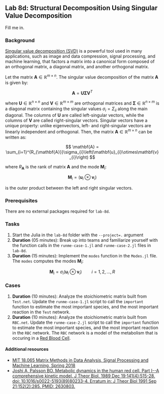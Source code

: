 ## Lab 8d: Structural Decomposition Using Singular Value Decomposition
Fill me in.

### Background
[Singular value decomposition (SVD)](https://en.wikipedia.org/wiki/Singular_value_decomposition) is a powerful tool used in many applications, such as image and data compression, signal processing, and machine learning, that factors a matrix into a canonical form composed of an orthogonal matrix, a diagonal matrix, and another orthogonal matrix.

Let the matrix $\mathbf{A}\in\mathbb{R}^{m\times{n}}$. The singular value decomposition of the matrix $\mathbf{A}$ is given by:


$$
\mathbf{A} = \mathbf{U}\mathbf{\Sigma}\mathbf{V}^{T}
$$

where $\mathbf{U}\in\mathbb{R}^{n\times{n}}$ and $\mathbf{V}\in\mathbb{R}^{m\times{m}}$ are orthogonal matrices and $\mathbf{\Sigma}\in\mathbb{R}^{n\times{m}}$ is a diagonal matrix containing the singular values $\sigma_{i}=\Sigma_{ii}$ along the main diagonal. The columns of $\mathbf{U}$ are called left-singular vectors, while the columns of $\mathbf{V}$ are called right-singular vectors. Singular vectors have a unique property: unlike eigenvectors, left- and right-singular vectors are linearly independent and orthogonal. Then, the matrix $\mathbf{A}\in\mathbb{R}^{m\times{n}}$ can be written as:

$$
\mathbf{A} = \sum_{i=1}^{R_{\mathbf{A}}}\sigma_{i}\left(\mathbf{u}_{i}\otimes\mathbf{v}_{i}\right)
$$

where $R_{\mathbf{A}}$ is the rank of matrix $\mathbf{A}$ and the mode $\mathbf{M}_{i}$:

$$\mathbf{M}_{i} = \left(\mathbf{u}_{i}\otimes\mathbf{v}_{i}\right)$$

is the outer product between the left and right singular vectors.

### Prerequisites
There are no external packages required for `lab-8d`.

### Tasks
1. Start the Julia in the `lab-8d` folder with the `--project=.` argument
1. __Duration__ (05 minutes): Break up into teams and familiarize yourself with the function calls in the `runme-case-1.jl` and `runme-case-2.jl` files in `lab-8d`. 
1. __Duration__ (15 minutes): Implement the `modes` function in the `Modes.jl` file. The `modes` computes the modes $\mathbf{M}_{i}$:

$$\mathbf{M}_{i} = \sigma_{i}\left(\mathbf{u}_{i}\otimes\mathbf{v}_{i}\right)\qquad{i=1,2,\dots,R}$$

### Cases
1. __Duration__ (10 minutes): Analyze the stoichiometric matrix built from `Test.net`. Update the `runme-case-1.jl` script to call the `important` function to estimate the most important species, and the most important reaction in the `Test` network.
1. __Duration__ (10 minutes): Analyze the stoichiometric matrix built from `RBC.net`. Update the `runme-case-2.jl` script to call the `important` function to estimate the most important species, and the most important reaction in the `RBC` network. The `RBC` network is a model of the metabolism that is occuring in a [Red Blood Cell](https://pubmed.ncbi.nlm.nih.gov/2630803/).


#### Additional resources
* [MIT 18.065 Matrix Methods in Data Analysis, Signal Processing and Machine Learning, Spring 2018](https://www.youtube.com/watch?v=rYz83XPxiZo)
* [Joshi A, Palsson BO. Metabolic dynamics in the human red cell. Part I--A comprehensive kinetic model. J Theor Biol. 1989 Dec 19;141(4):515-28. doi: 10.1016/s0022-5193(89)80233-4. Erratum in: J Theor Biol 1991 Sep 21;152(2):285. PMID: 2630803.](https://pubmed.ncbi.nlm.nih.gov/2630803/)